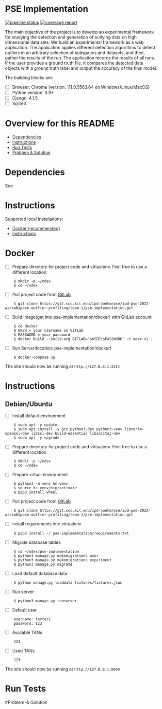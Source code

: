 # PSE Implementation 
[![pipeline status](https://git.scc.kit.edu/ipd-boehm/pse/ipd-pse-2022-ws/subspace-outlier-profiling/team-1/pse-implementation/badges/main/pipeline.svg)](https://git.scc.kit.edu/ipd-boehm/pse/ipd-pse-2022-ws/subspace-outlier-profiling/team-1/pse-implementation/-/commits/main)
[![coverage report](https://git.scc.kit.edu/ipd-boehm/pse/ipd-pse-2022-ws/subspace-outlier-profiling/team-1/pse-implementation/badges/main/coverage.svg)](https://git.scc.kit.edu/ipd-boehm/pse/ipd-pse-2022-ws/subspace-outlier-profiling/team-1/pse-implementation/-/commits/main)


The main objective of the project is to develop an experimental framework for studying the detection and generation of outlying data on high dimensional data sets. We build an experimental framework as a web application. The application applies different detection algorithms to detect outliers in an arbitrary selection of subspaces and datasets, and then, gather the results of the run. The application records the results of all runs. If the user provides a ground truth file, it compares the detected data objects with a ground truth label and output the accuracy of the final model.

The building blocks are:
- [ ] Browser: Chrome (version: 111.0.5563.64 on Windows/Linux/MacOS)
- [ ] Python version: 3.9+
- [ ] Django: 4.1.5
- [ ] Sqlite3

# Overview for this README
- [Dependencies](#Dependencies)
- [Instructions](#Instructions)
- [Run Tests](#Run-Tests)
- [Problem & Solution](#Problem-&-Solution)

# Dependencies
See 


# Instructions
Supported local installations:
- [Docker (recommended)](#Docker)
- [Instructions](#Instructions)

# Docker
- [ ] Prepare directory for project code and virtualenv. Feel free to use a different location:
```
    $ mkdir -p ~/odex
    $ cd ~/odex
```

- [ ] Pull project code from [GitLab](https://git.scc.kit.edu/ipd-boehm/pse/ipd-pse-2022-ws/subspace-outlier-profiling/team-1/pse-implementation)
```
    $ git clone https://git.scc.kit.edu/ipd-boehm/pse/ipd-pse-2022-ws/subspace-outlier-profiling/team-1/pse-implementation.git
```

- [ ] Build image(get into pse-implementation/docker) with GitLab account
```
    $ cd docker
    $ USER = your username on GitLab
    $ PASSWORD = your password
    $ docker build --build-arg GITLAB="$USER:$PASSWORD" -t odex:v1 .
```
- [ ] Run Server(location: pse-implementation/docker)
```
    $ docker-compose up
```

The site should now be running at `http://127.0.0.1:3214`

# Instructions

## Debian/Ubuntu
- [ ] Install default environment
```
    $ sudo apt -y update
    $ sudo apt install -y gcc python3-dev python3-venv libcurl4-openssl-dev libssl-dev build-essential libsqlite3-dev
    $ sudo apt -y upgrade
```

- [ ] Prepare directory for project code and virtualenv. Feel free to use a different location:
```
    $ mkdir -p ~/odex
    $ cd ~/odex
```

- [ ] Prepare virtual environment
```
    $ python3 -m venv hc-venv
    $ source hc-venv/bin/activate
    $ pip3 install wheel 
```

- [ ] Pull project code from [GitLab](https://git.scc.kit.edu/ipd-boehm/pse/ipd-pse-2022-ws/subspace-outlier-profiling/team-1/pse-implementation)
```
    $ git clone https://git.scc.kit.edu/ipd-boehm/pse/ipd-pse-2022-ws/subspace-outlier-profiling/team-1/pse-implementation.git
```

- [ ] Install requirements into virtualenv
```
    $ pip3 install -r pse-implementation/requirements.txt
```

- [ ] Migrate database tables
```
    $ cd ~/odex/pse-implementation
    $ python3 manage.py makemigrations user
    $ python3 manage.py makemigrations experiment
    $ python3 manage.py migrate
```

- [ ] Load default database data
```
    $ python manage.py loaddata fixtures/fixtures.json
```

- [ ] Run server
```
    $ python3 manage.py runserver
```

- [ ] Default user
```
    username: tester1
    password: 123
```

- [ ] Available TANs
```
    124
```

- [ ] Used TANs
```
    123
```

The site should now be running at `http://127.0.0.1:8000`

# Run Tests


#Problem-&-Solution
